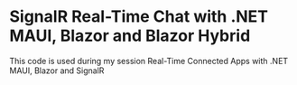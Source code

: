 # SignalR Real-Time Chat with .NET MAUI, Blazor and Blazor Hybrid

 This code is used during my session Real-Time Connected Apps with .NET MAUI, Blazor and SignalR
